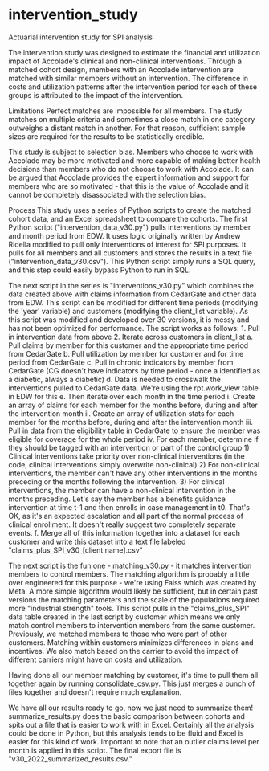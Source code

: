 # intervention_study
Actuarial intervention study for SPI analysis

The intervention study was designed to estimate the financial and utilization impact of Accolade's clinical and non-clinical interventions. Through a matched cohort design, members with an Accolade intervention are matched with similar members without an intervention. The difference in costs and utilization patterns after the intervention period for each of these groups is attributed to the impact of the intervention.

Limitations
Perfect matches are impossible for all members. The study matches on multiple criteria and sometimes a close match in one category outweighs a distant match in another. For that reason, sufficient sample sizes are required for the results to be statistically credible.

This study is subject to selection bias. Members who choose to work with Accolade may be more motivated and more capable of making better health decisions than members who do not choose to work with Accolade. It can be argued that Accolade provides the expert information and support for members who are so motivated - that this is the value of Accolade and it cannot be completely disassociated with the selection bias.

Process
This study uses a series of Python scripts to create the matched cohort data, and an Excel spreadsheet to compare the cohorts. The first Python script ("intervention_data_v30.py") pulls interventions by member and month period from EDW. It uses logic originally written by Andrew Ridella modified to pull only interventions of interest for SPI purposes. It pulls for all members and all customers and stores the results in a text file ("intervention_data_v30.csv"). This Python script simply runs a SQL query, and this step could easily bypass Python to run in SQL.

The next script in the series is "interventions_v30.py" which combines the data created above with claims information from CedarGate and other data from EDW. This script can be modified for different time periods (modifying the 'year' variable) and customers (modifying the client_list variable). As this script was modified and developed over 30 versions, it is messy and has not been optimized for performance. The script works as follows:
	1. Pull in intervention data from above
	2. Iterate across customers in client_list
		a. Pull claims by member for this customer and the appropriate time period from CedarGate
		b. Pull utilization by member for customer and for time period from CedarGate
		c. Pull in chronic indicators by member from CedarGate (CG doesn't have indicators by time period - once a identified as a diabetic, always a diabetic)
		d. Data is needed to crosswalk the interventions pulled to CedarGate data. We're using the rpt.work_view table in EDW for this
		e. Then iterate over each month in the time period
			i. Create an array of claims for each member for the months before, during and after the intervention month
			ii. Create an array of utilization stats for each member for the months before, during and after the intervention month
			iii. Pull in data from the eligibility table in CedarGate to ensure the member was eligible for coverage for the whole period
			iv. For each member, determine if they should be tagged with an intervention or part of the control group
				1) Clinical interventions take priority over non-clinical interventions (in the code, clinical interventions simply overwrite non-clinical)
				2) For non-clinical interventions, the member can't have any other interventions in the months preceding or the months following the intervention.
				3) For clinical interventions, the member can have a non-clinical intervention in the months preceding. Let's say the member has a benefits guidance intervention at time t-1 and then enrolls in case management in t0. That's OK, as it's an expected escalation and all part of the normal process of clinical enrollment. It doesn't really suggest two completely separate events.
		f. Merge all of this information together into a dataset for each customer and write this dataset into a text file labeled "claims_plus_SPI_v30_[client name].csv"

The next script is the fun one - matching_v30.py -  it matches intervention members to control members. The matching algorithm is probably a little over engineered for this purpose - we're using Faiss which was created by Meta. A more simple algorithm would likely be sufficient, but in certain past versions the matching parameters and the scale of the populations required more "industrial strength" tools. This script pulls in the "claims_plus_SPI" data table created in the last script by customer which means we only match control members to intervention members from the same customer. Previously, we matched members to those who were part of other customers. Matching within customers minimizes differences in plans and incentives. We also match based on the carrier to avoid the impact of different carriers might have on costs and utilization.

Having done all our member matching by customer, it's time to pull them all together again by running consolidate_csv.py. This just merges a bunch of files together and doesn't require much explanation.

We have all our results ready to go, now we just need to summarize them! summarize_results.py does the basic comparison between cohorts and spits out a file that is easier to work with in Excel. Certainly all the analysis could be done in Python, but this analysis tends to be fluid and Excel is easier for this kind of work. Important to note that an outlier claims level per month is applied in this script. The final export file is "v30_2022_summarized_results.csv." 
